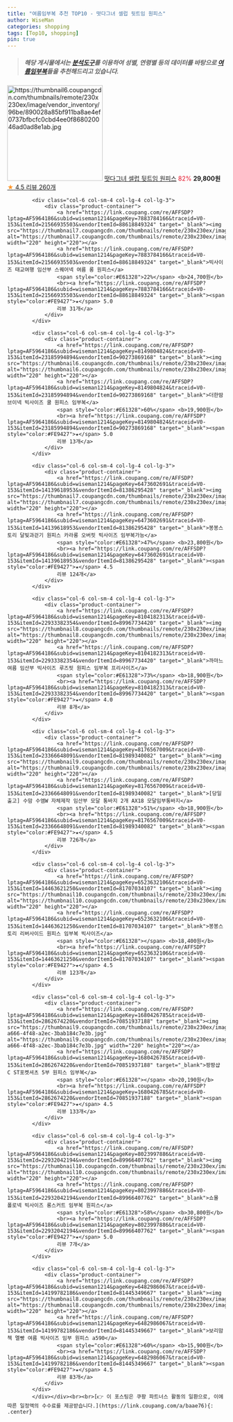 ```yaml
---
title: "여름임부복 추천 TOP10 - 떳다그녀 셀럽 뒷트임 원피스"
author: WiseMan
categories: shopping
tags: [Top10, shopping]
pin: true
---
```


> ##### 해당 게시물에서는 [**분석도구**](https://itemscout.io/)를 이용하여 **성별**, **연령별** 등의 데이터를 바탕으로 [**여름임부복**](https://link.coupang.com/a/baae76)들을 추천해드리고 있습니다.
<div class="container"><div class="row">
            <div class="col-6 col-sm-4 col-lg-4 col-lg-3">
                <div class="product-container">
                    <a href="https://link.coupang.com/re/AFFSDP?lptag=AF5964186&subid=wiseman1214&pageKey=7472979188&traceid=V0-153&itemId=19503294071&vendorItemId=86671057574" target="_blank"><img src="https://thumbnail6.coupangcdn.com/thumbnails/remote/230x230ex/image/vendor_inventory/96be/890028a85bf911ba8ae4ef0737bfbcfc0cbd4ee0f868020046ad0ad8e1ab.jpg" alt="https://thumbnail6.coupangcdn.com/thumbnails/remote/230x230ex/image/vendor_inventory/96be/890028a85bf911ba8ae4ef0737bfbcfc0cbd4ee0f868020046ad0ad8e1ab.jpg" width="220" height="220"></a>
                    <a href="https://link.coupang.com/re/AFFSDP?lptag=AF5964186&subid=wiseman1214&pageKey=7472979188&traceid=V0-153&itemId=19503294071&vendorItemId=86671057574" target="_blank">떳다그녀 셀럽 뒷트임 원피스</a>
                    <span style="color:#E61328">82%</span> <b>29,800원</b>
                    <br><a href="https://link.coupang.com/re/AFFSDP?lptag=AF5964186&subid=wiseman1214&pageKey=7472979188&traceid=V0-153&itemId=19503294071&vendorItemId=86671057574" target="_blank"><span style="color:#FE9427">★</span> 4.5
                    리뷰 260개</a>
                </div>
            </div>
            
            <div class="col-6 col-sm-4 col-lg-4 col-lg-3">
                <div class="product-container">
                    <a href="https://link.coupang.com/re/AFFSDP?lptag=AF5964186&subid=wiseman1214&pageKey=7883784166&traceid=V0-153&itemId=21566935503&vendorItemId=88618849324" target="_blank"><img src="https://thumbnail7.coupangcdn.com/thumbnails/remote/230x230ex/image/vendor_inventory/9db3/c39bfbb82196a6a533ceaa0739b9273a5f324786cdeeda260f4be570c5b4.jpg" alt="https://thumbnail7.coupangcdn.com/thumbnails/remote/230x230ex/image/vendor_inventory/9db3/c39bfbb82196a6a533ceaa0739b9273a5f324786cdeeda260f4be570c5b4.jpg" width="220" height="220"></a>
                    <a href="https://link.coupang.com/re/AFFSDP?lptag=AF5964186&subid=wiseman1214&pageKey=7883784166&traceid=V0-153&itemId=21566935503&vendorItemId=88618849324" target="_blank">빅사이즈 태교여행 임산부 스퀘어넥 여름 롱 원피스</a>
                    <span style="color:#E61328">22%</span> <b>24,700원</b>
                    <br><a href="https://link.coupang.com/re/AFFSDP?lptag=AF5964186&subid=wiseman1214&pageKey=7883784166&traceid=V0-153&itemId=21566935503&vendorItemId=88618849324" target="_blank"><span style="color:#FE9427">★</span> 5.0
                    리뷰 31개</a>
                </div>
            </div>
            
            <div class="col-6 col-sm-4 col-lg-4 col-lg-3">
                <div class="product-container">
                    <a href="https://link.coupang.com/re/AFFSDP?lptag=AF5964186&subid=wiseman1214&pageKey=8149804824&traceid=V0-153&itemId=23185994894&vendorItemId=90273869168" target="_blank"><img src="https://thumbnail6.coupangcdn.com/thumbnails/remote/230x230ex/image/vendor_inventory/4e76/3dc40528c6c88ebb8b43eff4455e073fd5d8df79a34d9661a2b547dd0a1d.png" alt="https://thumbnail6.coupangcdn.com/thumbnails/remote/230x230ex/image/vendor_inventory/4e76/3dc40528c6c88ebb8b43eff4455e073fd5d8df79a34d9661a2b547dd0a1d.png" width="220" height="220"></a>
                    <a href="https://link.coupang.com/re/AFFSDP?lptag=AF5964186&subid=wiseman1214&pageKey=8149804824&traceid=V0-153&itemId=23185994894&vendorItemId=90273869168" target="_blank">더한땀 브이넥 빅사이즈 쿨 원피스 임부복</a>
                    <span style="color:#E61328">60%</span> <b>19,900원</b>
                    <br><a href="https://link.coupang.com/re/AFFSDP?lptag=AF5964186&subid=wiseman1214&pageKey=8149804824&traceid=V0-153&itemId=23185994894&vendorItemId=90273869168" target="_blank"><span style="color:#FE9427">★</span> 5.0
                    리뷰 13개</a>
                </div>
            </div>
            
            <div class="col-6 col-sm-4 col-lg-4 col-lg-3">
                <div class="product-container">
                    <a href="https://link.coupang.com/re/AFFSDP?lptag=AF5964186&subid=wiseman1214&pageKey=6473602691&traceid=V0-153&itemId=14139618953&vendorItemId=81386295428" target="_blank"><img src="https://thumbnail7.coupangcdn.com/thumbnails/remote/230x230ex/image/vendor_inventory/5bcf/25d462fdd38ffb88aa04d1ccdb35b182a52ffff1b45e4fbeb842a0058395.jpg" alt="https://thumbnail7.coupangcdn.com/thumbnails/remote/230x230ex/image/vendor_inventory/5bcf/25d462fdd38ffb88aa04d1ccdb35b182a52ffff1b45e4fbeb842a0058395.jpg" width="220" height="220"></a>
                    <a href="https://link.coupang.com/re/AFFSDP?lptag=AF5964186&subid=wiseman1214&pageKey=6473602691&traceid=V0-153&itemId=14139618953&vendorItemId=81386295428" target="_blank">봉봉스토리 달빛과걷기 원피스 카라롱 오버핏 빅사이즈 임부복가능</a>
                    <span style="color:#E61328">47%</span> <b>23,800원</b>
                    <br><a href="https://link.coupang.com/re/AFFSDP?lptag=AF5964186&subid=wiseman1214&pageKey=6473602691&traceid=V0-153&itemId=14139618953&vendorItemId=81386295428" target="_blank"><span style="color:#FE9427">★</span> 4.5
                    리뷰 124개</a>
                </div>
            </div>
            
            <div class="col-6 col-sm-4 col-lg-4 col-lg-3">
                <div class="product-container">
                    <a href="https://link.coupang.com/re/AFFSDP?lptag=AF5964186&subid=wiseman1214&pageKey=8104182313&traceid=V0-153&itemId=22933382354&vendorItemId=89967734420" target="_blank"><img src="https://thumbnail8.coupangcdn.com/thumbnails/remote/230x230ex/image/vendor_inventory/00ea/4741d841e7dd1acc28cbf27a26841138c3de007002506ebe947cb1359121.png" alt="https://thumbnail8.coupangcdn.com/thumbnails/remote/230x230ex/image/vendor_inventory/00ea/4741d841e7dd1acc28cbf27a26841138c3de007002506ebe947cb1359121.png" width="220" height="220"></a>
                    <a href="https://link.coupang.com/re/AFFSDP?lptag=AF5964186&subid=wiseman1214&pageKey=8104182313&traceid=V0-153&itemId=22933382354&vendorItemId=89967734420" target="_blank">까마느 여름 임산부 빅사이즈 루즈핏 원피스 임부복 프리사이즈</a>
                    <span style="color:#E61328">73%</span> <b>18,900원</b>
                    <br><a href="https://link.coupang.com/re/AFFSDP?lptag=AF5964186&subid=wiseman1214&pageKey=8104182313&traceid=V0-153&itemId=22933382354&vendorItemId=89967734420" target="_blank"><span style="color:#FE9427">★</span> 4.0
                    리뷰 8개</a>
                </div>
            </div>
            
            <div class="col-6 col-sm-4 col-lg-4 col-lg-3">
                <div class="product-container">
                    <a href="https://link.coupang.com/re/AFFSDP?lptag=AF5964186&subid=wiseman1214&pageKey=8176567009&traceid=V0-153&itemId=23366648091&vendorItemId=81989340082" target="_blank"><img src="https://thumbnail9.coupangcdn.com/thumbnails/remote/230x230ex/image/vendor_inventory/0c71/a3ca6bb20c45bdda58cb1787298a83721d8fe17fe38c87aea4af23b37090.jpg" alt="https://thumbnail9.coupangcdn.com/thumbnails/remote/230x230ex/image/vendor_inventory/0c71/a3ca6bb20c45bdda58cb1787298a83721d8fe17fe38c87aea4af23b37090.jpg" width="220" height="220"></a>
                    <a href="https://link.coupang.com/re/AFFSDP?lptag=AF5964186&subid=wiseman1214&pageKey=8176567009&traceid=V0-153&itemId=23366648091&vendorItemId=81989340082" target="_blank">[당일출고] 수맘 수엠W 자체제작 임산부 모달 통바지 2개 AX18 모달임부통바지</a>
                    <span style="color:#E61328">51%</span> <b>18,900원</b>
                    <br><a href="https://link.coupang.com/re/AFFSDP?lptag=AF5964186&subid=wiseman1214&pageKey=8176567009&traceid=V0-153&itemId=23366648091&vendorItemId=81989340082" target="_blank"><span style="color:#FE9427">★</span> 4.5
                    리뷰 726개</a>
                </div>
            </div>
            
            <div class="col-6 col-sm-4 col-lg-4 col-lg-3">
                <div class="product-container">
                    <a href="https://link.coupang.com/re/AFFSDP?lptag=AF5964186&subid=wiseman1214&pageKey=6523632106&traceid=V0-153&itemId=14463621250&vendorItemId=81707034107" target="_blank"><img src="https://thumbnail10.coupangcdn.com/thumbnails/remote/230x230ex/image/vendor_inventory/4148/b85b48923716d66d6d24413cdd1f01c417f28f9776a2e7694fd8cbc9536e.jpg" alt="https://thumbnail10.coupangcdn.com/thumbnails/remote/230x230ex/image/vendor_inventory/4148/b85b48923716d66d6d24413cdd1f01c417f28f9776a2e7694fd8cbc9536e.jpg" width="220" height="220"></a>
                    <a href="https://link.coupang.com/re/AFFSDP?lptag=AF5964186&subid=wiseman1214&pageKey=6523632106&traceid=V0-153&itemId=14463621250&vendorItemId=81707034107" target="_blank">봉봉스토리 리버사이드 원피스 임부복 빅사이즈</a>
                    <span style="color:#E61328"></span> <b>18,400원</b>
                    <br><a href="https://link.coupang.com/re/AFFSDP?lptag=AF5964186&subid=wiseman1214&pageKey=6523632106&traceid=V0-153&itemId=14463621250&vendorItemId=81707034107" target="_blank"><span style="color:#FE9427">★</span> 4.5
                    리뷰 123개</a>
                </div>
            </div>
            
            <div class="col-6 col-sm-4 col-lg-4 col-lg-3">
                <div class="product-container">
                    <a href="https://link.coupang.com/re/AFFSDP?lptag=AF5964186&subid=wiseman1214&pageKey=1680426785&traceid=V0-153&itemId=2862674220&vendorItemId=70851937188" target="_blank"><img src="https://thumbnail9.coupangcdn.com/thumbnails/remote/230x230ex/image/retail/images/2020/06/08/18/5/ba318d49-a666-4f48-a2ec-3bab184c7e3b.jpg" alt="https://thumbnail9.coupangcdn.com/thumbnails/remote/230x230ex/image/retail/images/2020/06/08/18/5/ba318d49-a666-4f48-a2ec-3bab184c7e3b.jpg" width="220" height="220"></a>
                    <a href="https://link.coupang.com/re/AFFSDP?lptag=AF5964186&subid=wiseman1214&pageKey=1680426785&traceid=V0-153&itemId=2862674220&vendorItemId=70851937188" target="_blank">팡팡샵 C ST포켓셔츠 5부 원피스 임부복</a>
                    <span style="color:#E61328"></span> <b>20,190원</b>
                    <br><a href="https://link.coupang.com/re/AFFSDP?lptag=AF5964186&subid=wiseman1214&pageKey=1680426785&traceid=V0-153&itemId=2862674220&vendorItemId=70851937188" target="_blank"><span style="color:#FE9427">★</span> 4.5
                    리뷰 133개</a>
                </div>
            </div>
            
            <div class="col-6 col-sm-4 col-lg-4 col-lg-3">
                <div class="product-container">
                    <a href="https://link.coupang.com/re/AFFSDP?lptag=AF5964186&subid=wiseman1214&pageKey=8023997886&traceid=V0-153&itemId=22932042194&vendorItemId=89966407762" target="_blank"><img src="https://thumbnail10.coupangcdn.com/thumbnails/remote/230x230ex/image/vendor_inventory/2fb9/abf5f01916c5bb2480c042cfbc61826318fd191ae4a4c8383cbed8701cde.jpg" alt="https://thumbnail10.coupangcdn.com/thumbnails/remote/230x230ex/image/vendor_inventory/2fb9/abf5f01916c5bb2480c042cfbc61826318fd191ae4a4c8383cbed8701cde.jpg" width="220" height="220"></a>
                    <a href="https://link.coupang.com/re/AFFSDP?lptag=AF5964186&subid=wiseman1214&pageKey=8023997886&traceid=V0-153&itemId=22932042194&vendorItemId=89966407762" target="_blank">쇼몰 폴로넥 빅사이즈 롱스커트 임부복 원피스</a>
                    <span style="color:#E61328">58%</span> <b>30,800원</b>
                    <br><a href="https://link.coupang.com/re/AFFSDP?lptag=AF5964186&subid=wiseman1214&pageKey=8023997886&traceid=V0-153&itemId=22932042194&vendorItemId=89966407762" target="_blank"><span style="color:#FE9427">★</span> 5.0
                    리뷰 7개</a>
                </div>
            </div>
            
            <div class="col-6 col-sm-4 col-lg-4 col-lg-3">
                <div class="product-container">
                    <a href="https://link.coupang.com/re/AFFSDP?lptag=AF5964186&subid=wiseman1214&pageKey=6482986067&traceid=V0-153&itemId=14199782186&vendorItemId=81445349667" target="_blank"><img src="https://thumbnail8.coupangcdn.com/thumbnails/remote/230x230ex/image/rs_quotation_api/kfxp3o9c/60669464ff3d4a98b03c0244dd4cd9e4.jpg" alt="https://thumbnail8.coupangcdn.com/thumbnails/remote/230x230ex/image/rs_quotation_api/kfxp3o9c/60669464ff3d4a98b03c0244dd4cd9e4.jpg" width="220" height="220"></a>
                    <a href="https://link.coupang.com/re/AFFSDP?lptag=AF5964186&subid=wiseman1214&pageKey=6482986067&traceid=V0-153&itemId=14199782186&vendorItemId=81445349667" target="_blank">보리맘 첵 멜빵 여름 빅사이즈 임부 원피스 a590</a>
                    <span style="color:#E61328">60%</span> <b>15,900원</b>
                    <br><a href="https://link.coupang.com/re/AFFSDP?lptag=AF5964186&subid=wiseman1214&pageKey=6482986067&traceid=V0-153&itemId=14199782186&vendorItemId=81445349667" target="_blank"><span style="color:#FE9427">★</span> 4.5
                    리뷰 83개</a>
                </div>
            </div>
            </div></div><br><br>[👉 이 포스팅은 쿠팡 파트너스 활동의 일환으로, 이에 따른 일정액의 수수료를 제공받습니다.](https://link.coupang.com/a/baae76){: .center}